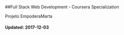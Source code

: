 ##Full Stack Web Development - Coursera Specialization

Projeto EmpoderaMarta

#### Updated: 2017-12-03
